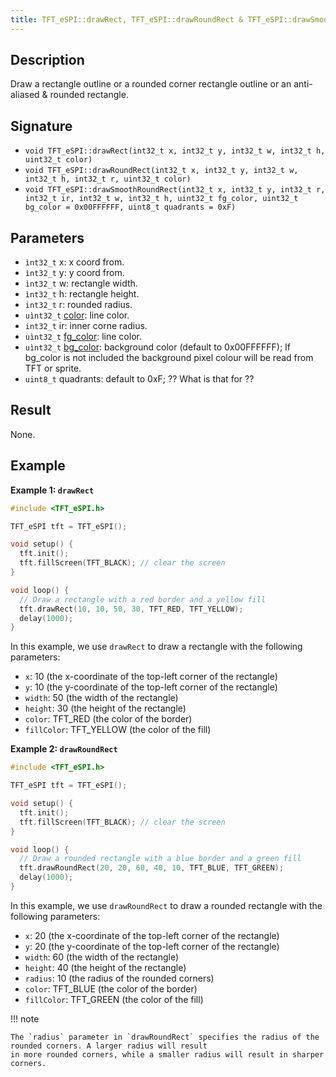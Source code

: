 ```yaml
---
title: TFT_eSPI::drawRect, TFT_eSPI::drawRoundRect & TFT_eSPI::drawSmoothRoundRect
---
```


## Description

Draw a rectangle outline or a rounded corner rectangle outline or an anti-aliased & rounded rectangle.

## Signature

* `void TFT_eSPI::drawRect(int32_t x, int32_t y, int32_t w, int32_t h, uint32_t color)`
* `void TFT_eSPI::drawRoundRect(int32_t x, int32_t y, int32_t w, int32_t h, int32_t r, uint32_t color)`
* `void TFT_eSPI::drawSmoothRoundRect(int32_t x, int32_t y, int32_t r, int32_t ir, int32_t w, int32_t h,
    uint32_t fg_color, uint32_t bg_color = 0x00FFFFFF, uint8_t quadrants = 0xF)`


## Parameters

* `ìnt32_t` x: x coord from.
* `ìnt32_t` y: y coord from.
* `ìnt32_t` w: rectangle width.
* `ìnt32_t` h: rectangle height.
* `int32_t` r: rounded radius.
* `uìnt32_t` [color](../colors.md): line color.
* `int32_t` ir: inner corne radius.
* `uìnt32_t` [fg_color](../colors.md): line color.
* `uìnt32_t` [bg_color](../colors.md): background color (default to 0x00FFFFFF); If bg_color is not included the background pixel
    colour will be read from TFT or sprite.
* `uint8_t` quadrants: default to 0xF; ?? What is that for ??

## Result

None.

## Example

**Example 1: `drawRect`**

```c++
#include <TFT_eSPI.h>

TFT_eSPI tft = TFT_eSPI();

void setup() {
  tft.init();
  tft.fillScreen(TFT_BLACK); // clear the screen
}

void loop() {
  // Draw a rectangle with a red border and a yellow fill
  tft.drawRect(10, 10, 50, 30, TFT_RED, TFT_YELLOW);
  delay(1000);
}
```

In this example, we use `drawRect` to draw a rectangle with the following parameters:

* `x`: 10 (the x-coordinate of the top-left corner of the rectangle)
* `y`: 10 (the y-coordinate of the top-left corner of the rectangle)
* `width`: 50 (the width of the rectangle)
* `height`: 30 (the height of the rectangle)
* `color`: TFT_RED (the color of the border)
* `fillColor`: TFT_YELLOW (the color of the fill)

**Example 2: `drawRoundRect`**

```c++
#include <TFT_eSPI.h>

TFT_eSPI tft = TFT_eSPI();

void setup() {
  tft.init();
  tft.fillScreen(TFT_BLACK); // clear the screen
}

void loop() {
  // Draw a rounded rectangle with a blue border and a green fill
  tft.drawRoundRect(20, 20, 60, 40, 10, TFT_BLUE, TFT_GREEN);
  delay(1000);
}
```

In this example, we use `drawRoundRect` to draw a rounded rectangle with the following parameters:

* `x`: 20 (the x-coordinate of the top-left corner of the rectangle)
* `y`: 20 (the y-coordinate of the top-left corner of the rectangle)
* `width`: 60 (the width of the rectangle)
* `height`: 40 (the height of the rectangle)
* `radius`: 10 (the radius of the rounded corners)
* `color`: TFT_BLUE (the color of the border)
* `fillColor`: TFT_GREEN (the color of the fill)

!!! note

    The `radius` parameter in `drawRoundRect` specifies the radius of the rounded corners. A larger radius will result
    in more rounded corners, while a smaller radius will result in sharper corners.
